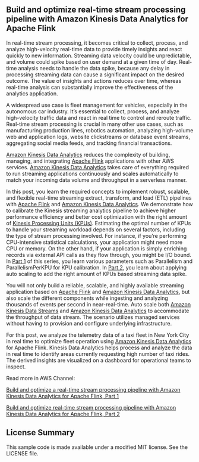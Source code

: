 ## Build and optimize real-time stream processing pipeline with Amazon Kinesis Data Analytics for Apache Flink


In real-time stream processing, it becomes critical to collect, process, and analyze high-velocity real-time data to provide timely insights and react quickly to new information. Streaming data velocity could be unpredictable, and volume could spike based on user demand at a given time of day. Real-time analysis needs to handle the data spike, because any delay in processing streaming data can cause a significant impact on the desired outcome. The value of insights and actions reduces over time, whereas real-time analysis can substantially improve the effectiveness of the analytics application.

A widespread use case is fleet management for vehicles, especially in the autonomous car industry. It’s essential to collect, process, and analyze high-velocity traffic data and react in real time to control and reroute traffic. Real-time stream processing is crucial in many other use cases, such as manufacturing production lines, robotics automation, analyzing high-volume web and application logs, website clickstreams or database event streams, aggregating social media feeds, and tracking financial transactions.

[Amazon Kinesis Data Analytics](https://aws.amazon.com/kinesis/data-analytics/) reduces the complexity of building, managing, and integrating [Apache Flink](https://flink.apache.org/) applications with other AWS services. [Amazon Kinesis Data Analytics](https://aws.amazon.com/kinesis/data-analytics/) takes care of everything required to run streaming applications continuously and scales automatically to match your incoming data volume and throughput in a serverless manner.

In this post, you learn the required concepts to implement robust, scalable, and flexible real-time streaming extract, transform, and load (ETL) pipelines with [Apache Flink](https://flink.apache.org/) and [Amazon Kinesis Data Analytics](https://aws.amazon.com/kinesis/data-analytics/). We demonstrate how to calibrate the Kinesis streaming analytics pipeline to achieve higher performance efficiency and better cost optimization with the right amount of [Kinesis Processing Units (KPUs)](https://docs.aws.amazon.com/kinesisanalytics/latest/java/how-scaling.html). Estimating the optimal number of KPUs to handle your streaming workload depends on several factors, including the type of stream processing involved. For instance, if you’re performing CPU-intensive statistical calculations, your application might need more CPU or memory. On the other hand, if your application is simply enriching records via external API calls as they flow through, you might be I/O bound. In [Part 1](https://aws.amazon.com/blogs/big-data/part2-build-and-optimize-real-time-stream-processing-pipeline-with-amazon-kinesis-data-analytics-for-apache-flink/) of this series, you learn various parameters such as Parallelism and ParallelismPerKPU for KPU calibration. In [Part 2](https://aws.amazon.com/blogs/big-data/part2-build-and-optimize-real-time-stream-processing-pipeline-with-amazon-kinesis-data-analytics-for-apache-flink/), you learn about applying auto scaling to add the right amount of KPUs based streaming data spike.

You will not only build a reliable, scalable, and highly available streaming application based on [Apache Flink](https://flink.apache.org/) and [Amazon Kinesis Data Analytics](https://aws.amazon.com/kinesis/data-analytics/), but also scale the different components while ingesting and analyzing thousands of events per second in near-real-time. Auto scale both [Amazon Kinesis Data Streams](https://aws.amazon.com/kinesis/data-streams/) and [Amazon Kinesis Data Analytics](https://aws.amazon.com/kinesis/data-analytics/) to accommodate the throughput of data stream. The scenario utilizes managed services without having to provision and configure underlying infrastructure.

For this post, we analyze the telemetry data of a taxi fleet in New York City in real time to optimize fleet operation using [Amazon Kinesis Data Analytics](https://aws.amazon.com/kinesis/data-analytics/) for Apache Flink. Kinesis Data Analytics helps process and analyze the data in real time to identify areas currently requesting high number of taxi rides. The derived insights are visualized on a dashboard for operational teams to inspect.

Read more in AWS Channel:

[Build and optimize a real-time stream processing pipeline with Amazon Kinesis Data Analytics for Apache Flink, Part 1](https://aws.amazon.com/blogs/big-data/part1-build-and-optimize-a-real-time-stream-processing-pipeline-with-amazon-kinesis-data-analytics-for-apache-flink/)

[Build and optimize real-time stream processing pipeline with Amazon Kinesis Data Analytics for Apache Flink, Part 2](https://aws.amazon.com/blogs/big-data/part2-build-and-optimize-real-time-stream-processing-pipeline-with-amazon-kinesis-data-analytics-for-apache-flink/)

## License Summary

This sample code is made available under a modified MIT license. See the LICENSE file.

